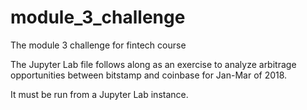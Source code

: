 # module_3_challenge
The module 3 challenge for fintech course

The Jupyter Lab file follows along as an exercise to analyze arbitrage
opportunities between bitstamp and coinbase for Jan-Mar of 2018.

It must be run from a Jupyter Lab instance.